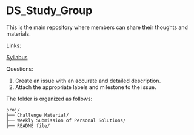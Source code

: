 # DS_Study_Group
This is the main repository where members can share their thoughts and materials.


Links:

[Syllabus](https://docs.google.com/document/d/1j3yjISWh5N_ibVOO3_pyWuPbUs_QPDfqwwePGL9kvpI/edit)

Questions:
1. Create an issue with an accurate and detailed description.
2. Attach the appropriate labels and milestone to the issue.

The folder is organized as follows:
```
proj/
├── Challenge Material/
├── Weekly Submission of Personal Solutions/
├── README file/
```

